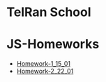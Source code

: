 # TelRan School

# JS-Homeworks

- [Homework-1_15_01](https://github.com/AlexDolz/JS_Homeworks-3/tree/main/Homework-1_15_01)
- [Homework-2_22_01](https://github.com/AlexDolz/JS_Homeworks-3/tree/main/Homework-2_22_01)
